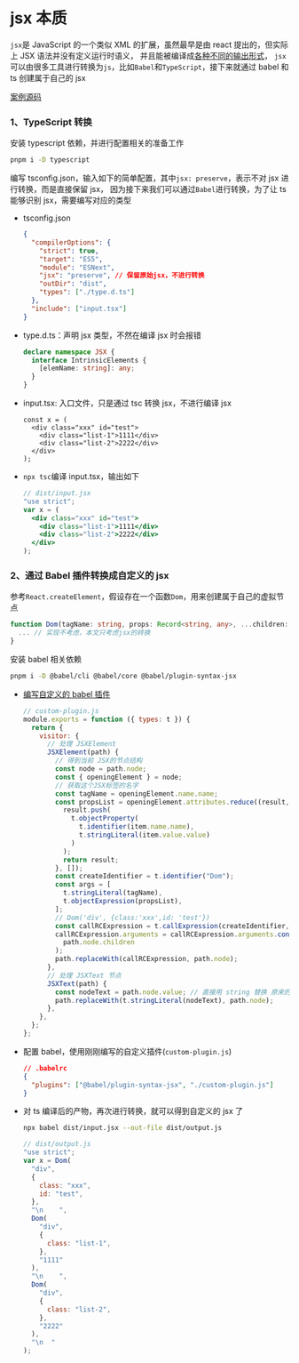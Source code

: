 # jsx 本质

`jsx`是 JavaScript 的一个类似 XML 的扩展，虽然最早是由 react 提出的，但实际上 JSX 语法并没有定义运行时语义，
并且能被编译成[各种不同的输出形式](https://cn.vuejs.org/guide/extras/render-function.html#jsx-tsx)，
`jsx`可以由很多工具进行转换为`js`，比如`Babel`和`TypeScript`，接下来就通过 babel 和 ts 创建属于自己的 jsx

<div className='flex'>
  <span>
    <Underline>
      <a href='https://github.com/linzhe141/babel-jsx-custom-preset'>
        <span>案例源码</span>
      </a>
    </Underline>
  </span>
</div>

### 1、TypeScript 转换

安装 typescript 依赖，并进行配置相关的准备工作

```bash
pnpm i -D typescript
```

编写 tsconfig.json，输入如下的简单配置，其中`jsx: preserve`，表示不对 jsx 进行转换，而是直接保留 jsx，
因为接下来我们可以通过`Babel`进行转换，为了让 ts 能够识别 jsx，需要编写对应的类型

- tsconfig.json

  ```json
  {
    "compilerOptions": {
      "strict": true,
      "target": "ES5",
      "module": "ESNext",
      "jsx": "preserve", // 保留原始jsx，不进行转换
      "outDir": "dist",
      "types": ["./type.d.ts"]
    },
    "include": ["input.tsx"]
  }
  ```

- type.d.ts：声明 jsx 类型，不然在编译 jsx 时会报错

  ```ts
  declare namespace JSX {
    interface IntrinsicElements {
      [elemName: string]: any;
    }
  }
  ```

- input.tsx: 入口文件，只是通过 tsc 转换 jsx，不进行编译 jsx

  ```tsx
  const x = (
    <div class="xxx" id="test">
      <div class="list-1">1111</div>
      <div class="list-2">2222</div>
    </div>
  );
  ```

- `npx tsc`编译 input.tsx，输出如下

  ```jsx
  // dist/input.jsx
  "use strict";
  var x = (
    <div class="xxx" id="test">
      <div class="list-1">1111</div>
      <div class="list-2">2222</div>
    </div>
  );
  ```

### 2、通过 Babel 插件转换成自定义的 jsx

参考`React.createElement`，假设存在一个函数`Dom`，用来创建属于自己的虚拟节点

```ts
function Dom(tagName: string, props: Record<string, any>, ...children: CustomVNode[]): CustomVNode{
  ... // 实现不考虑，本文只考虑jsx的转换
}
```

安装 babel 相关依赖

```bash
pnpm i -D @babel/cli @babel/core @babel/plugin-syntax-jsx
```

- [编写自定义的 babel 插件](https://juejin.cn/post/6918555538628280333)

  ```js
  // custom-plugin.js
  module.exports = function ({ types: t }) {
    return {
      visitor: {
        // 处理 JSXElement
        JSXElement(path) {
          // 得到当前 JSX的节点结构
          const node = path.node;
          const { openingElement } = node;
          // 获取这个JSX标签的名字
          const tagName = openingElement.name.name;
          const propsList = openingElement.attributes.reduce((result, item) => {
            result.push(
              t.objectProperty(
                t.identifier(item.name.name),
                t.stringLiteral(item.value.value)
              )
            );
            return result;
          }, []);
          const createIdentifier = t.identifier("Dom");
          const args = [
            t.stringLiteral(tagName),
            t.objectExpression(propsList),
          ];
          // Dom('div', {class:'xxx',id: 'test'})
          const callRCExpression = t.callExpression(createIdentifier, args);
          callRCExpression.arguments = callRCExpression.arguments.concat(
            path.node.children
          );
          path.replaceWith(callRCExpression, path.node);
        },
        // 处理 JSXText 节点
        JSXText(path) {
          const nodeText = path.node.value; // 直接用 string 替换 原来的节点
          path.replaceWith(t.stringLiteral(nodeText), path.node);
        },
      },
    };
  };
  ```

- 配置 babel，使用刚刚编写的自定义插件(`custom-plugin.js`)

  ```json
  // .babelrc
  {
    "plugins": ["@babel/plugin-syntax-jsx", "./custom-plugin.js"]
  }
  ```

- 对 ts 编译后的产物，再次进行转换，就可以得到自定义的 jsx 了

  ```bash
  npx babel dist/input.jsx --out-file dist/output.js
  ```

  ```js
  // dist/output.js
  "use strict";
  var x = Dom(
    "div",
    {
      class: "xxx",
      id: "test",
    },
    "\n    ",
    Dom(
      "div",
      {
        class: "list-1",
      },
      "1111"
    ),
    "\n    ",
    Dom(
      "div",
      {
        class: "list-2",
      },
      "2222"
    ),
    "\n  "
  );
  ```
